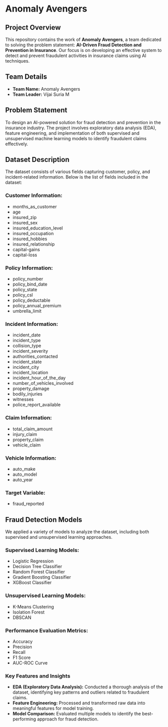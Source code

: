# Anomaly Avengers

## Project Overview
This repository contains the work of **Anomaly Avengers**, a team dedicated to solving the problem statement: **AI-Driven Fraud Detection and Prevention in Insurance**. Our focus is on developing an effective system to detect and prevent fraudulent activities in insurance claims using AI techniques.

## Team Details
- **Team Name:** Anomaly Avengers  
- **Team Leader:** Vijai Suria M

## Problem Statement
To design an AI-powered solution for fraud detection and prevention in the insurance industry. The project involves exploratory data analysis (EDA), feature engineering, and implementation of both supervised and unsupervised machine learning models to identify fraudulent claims effectively.

## Dataset Description
The dataset consists of various fields capturing customer, policy, and incident-related information. Below is the list of fields included in the dataset:

### Customer Information:
- months_as_customer  
- age  
- insured_zip  
- insured_sex  
- insured_education_level  
- insured_occupation  
- insured_hobbies  
- insured_relationship  
- capital-gains  
- capital-loss

### Policy Information:
- policy_number  
- policy_bind_date  
- policy_state  
- policy_csl  
- policy_deductable  
- policy_annual_premium  
- umbrella_limit

### Incident Information:
- incident_date  
- incident_type  
- collision_type  
- incident_severity  
- authorities_contacted  
- incident_state  
- incident_city  
- incident_location  
- incident_hour_of_the_day  
- number_of_vehicles_involved  
- property_damage  
- bodily_injuries  
- witnesses  
- police_report_available

### Claim Information:
- total_claim_amount  
- injury_claim  
- property_claim  
- vehicle_claim

### Vehicle Information:
- auto_make  
- auto_model  
- auto_year

### Target Variable:
- fraud_reported

## Fraud Detection Models
We applied a variety of models to analyze the dataset, including both supervised and unsupervised learning approaches. 

### Supervised Learning Models:
- Logistic Regression
- Decision Tree Classifier
- Random Forest Classifier
- Gradient Boosting Classifier
- XGBoost Classifier

### Unsupervised Learning Models:
- K-Means Clustering
- Isolation Forest
- DBSCAN

### Performance Evaluation Metrics:
- Accuracy
- Precision
- Recall
- F1 Score
- AUC-ROC Curve

### Key Features and Insights
- **EDA (Exploratory Data Analysis):** Conducted a thorough analysis of the dataset, identifying key patterns and outliers related to fraudulent claims.
- **Feature Engineering:** Processed and transformed raw data into meaningful features for model training.
- **Model Comparison:** Evaluated multiple models to identify the best-performing approach for fraud detection.

